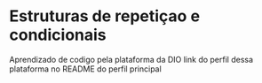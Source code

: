# Estruturas de repetiçao e condicionais

Aprendizado de codigo pela plataforma da DIO link do perfil dessa plataforma no README do perfil principal

